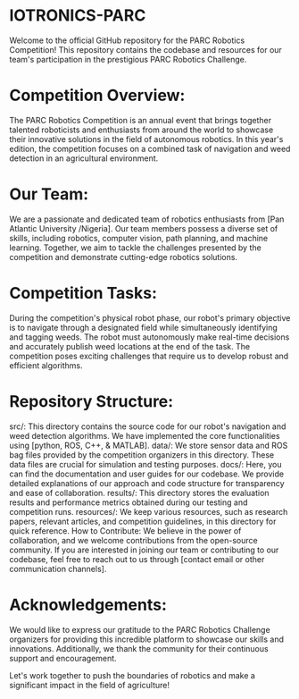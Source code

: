 # IOTRONICS-PARC
Welcome to the official GitHub repository for the PARC Robotics Competition! This repository contains the codebase and resources for our team's participation in the prestigious PARC Robotics Challenge.
# Competition Overview:
The PARC Robotics Competition is an annual event that brings together talented roboticists and enthusiasts from around the world to showcase their innovative solutions in the field of autonomous robotics. In this year's edition, the competition focuses on a combined task of navigation and weed detection in an agricultural environment.

# Our Team:
We are a passionate and dedicated team of robotics enthusiasts from [Pan Atlantic University /Nigeria]. Our team members possess a diverse set of skills, including robotics, computer vision, path planning, and machine learning. Together, we aim to tackle the challenges presented by the competition and demonstrate cutting-edge robotics solutions.

# Competition Tasks:
During the competition's physical robot phase, our robot's primary objective is to navigate through a designated field while simultaneously identifying and tagging weeds. The robot must autonomously make real-time decisions and accurately publish weed locations at the end of the task. The competition poses exciting challenges that require us to develop robust and efficient algorithms.

# Repository Structure:

src/: This directory contains the source code for our robot's navigation and weed detection algorithms. We have implemented the core functionalities using [python, ROS, C++, & MATLAB].
data/: We store sensor data and ROS bag files provided by the competition organizers in this directory. These data files are crucial for simulation and testing purposes.
docs/: Here, you can find the documentation and user guides for our codebase. We provide detailed explanations of our approach and code structure for transparency and ease of collaboration.
results/: This directory stores the evaluation results and performance metrics obtained during our testing and competition runs.
resources/: We keep various resources, such as research papers, relevant articles, and competition guidelines, in this directory for quick reference.
How to Contribute:
We believe in the power of collaboration, and we welcome contributions from the open-source community. If you are interested in joining our team or contributing to our codebase, feel free to reach out to us through [contact email or other communication channels].

# Acknowledgements:
We would like to express our gratitude to the PARC Robotics Challenge organizers for providing this incredible platform to showcase our skills and innovations. Additionally, we thank the community for their continuous support and encouragement.

Let's work together to push the boundaries of robotics and make a significant impact in the field of agriculture!


